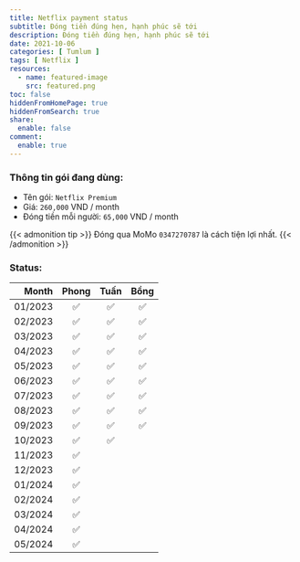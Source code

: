 ```yaml
---
title: Netflix payment status
subtitle: Đóng tiền đúng hẹn, hạnh phúc sẽ tới
description: Đóng tiền đúng hẹn, hạnh phúc sẽ tới
date: 2021-10-06
categories: [ Tumlum ]
tags: [ Netflix ]
resources:
  - name: featured-image
    src: featured.png
toc: false
hiddenFromHomePage: true
hiddenFromSearch: true
share:
  enable: false
comment:
  enable: true
---
```


### Thông tin gói đang dùng:

* Tên gói: `Netflix Premium`
* Giá: `260,000` VND / month
* Đóng tiền mỗi người: `65,000` VND / month

{{< admonition tip >}}
Đóng qua MoMo `0347270787` là cách tiện lợi nhất.
{{< /admonition >}}

### Status:

| Month   | Phong| Tuấn | Bồng |
| ------: | :--: | :--: | :--: |
| 01/2023 |  ✅  |  ✅  |  ✅  |
| 02/2023 |  ✅  |  ✅  |  ✅  |
| 03/2023 |  ✅  |  ✅  |  ✅  |
| 04/2023 |  ✅  |  ✅  |  ✅  |
| 05/2023 |  ✅  |  ✅  |  ✅  |
| 06/2023 |  ✅  |  ✅  |  ✅  |
| 07/2023 |  ✅  |  ✅  |  ✅  |
| 08/2023 |  ✅  |  ✅  |  ✅  |
| 09/2023 |  ✅  |  ✅  |  ✅  |
| 10/2023 |  ✅  |  ✅  |      |
| 11/2023 |  ✅  |      |      |
| 12/2023 |  ✅  |      |      |
| 01/2024 |  ✅  |      |      |
| 02/2024 |  ✅  |      |      |
| 03/2024 |  ✅  |      |      |
| 04/2024 |  ✅  |      |      |
| 05/2024 |  ✅  |      |      |
